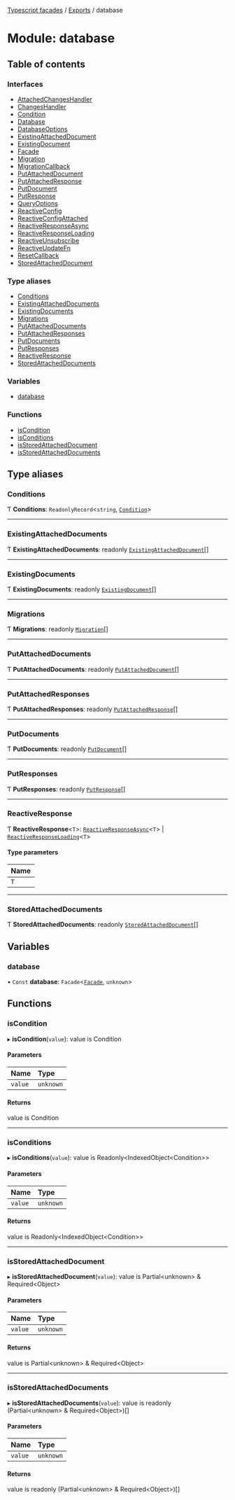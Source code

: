 [Typescript facades](../index.md) / [Exports](../modules.md) / database

# Module: database

## Table of contents

### Interfaces

- [AttachedChangesHandler](../interfaces/database.AttachedChangesHandler.md)
- [ChangesHandler](../interfaces/database.ChangesHandler.md)
- [Condition](../interfaces/database.Condition.md)
- [Database](../interfaces/database.Database.md)
- [DatabaseOptions](../interfaces/database.DatabaseOptions.md)
- [ExistingAttachedDocument](../interfaces/database.ExistingAttachedDocument.md)
- [ExistingDocument](../interfaces/database.ExistingDocument.md)
- [Facade](../interfaces/database.Facade.md)
- [Migration](../interfaces/database.Migration.md)
- [MigrationCallback](../interfaces/database.MigrationCallback.md)
- [PutAttachedDocument](../interfaces/database.PutAttachedDocument.md)
- [PutAttachedResponse](../interfaces/database.PutAttachedResponse.md)
- [PutDocument](../interfaces/database.PutDocument.md)
- [PutResponse](../interfaces/database.PutResponse.md)
- [QueryOptions](../interfaces/database.QueryOptions.md)
- [ReactiveConfig](../interfaces/database.ReactiveConfig.md)
- [ReactiveConfigAttached](../interfaces/database.ReactiveConfigAttached.md)
- [ReactiveResponseAsync](../interfaces/database.ReactiveResponseAsync.md)
- [ReactiveResponseLoading](../interfaces/database.ReactiveResponseLoading.md)
- [ReactiveUnsubscribe](../interfaces/database.ReactiveUnsubscribe.md)
- [ReactiveUpdateFn](../interfaces/database.ReactiveUpdateFn.md)
- [ResetCallback](../interfaces/database.ResetCallback.md)
- [StoredAttachedDocument](../interfaces/database.StoredAttachedDocument.md)

### Type aliases

- [Conditions](database.md#conditions)
- [ExistingAttachedDocuments](database.md#existingattacheddocuments)
- [ExistingDocuments](database.md#existingdocuments)
- [Migrations](database.md#migrations)
- [PutAttachedDocuments](database.md#putattacheddocuments)
- [PutAttachedResponses](database.md#putattachedresponses)
- [PutDocuments](database.md#putdocuments)
- [PutResponses](database.md#putresponses)
- [ReactiveResponse](database.md#reactiveresponse)
- [StoredAttachedDocuments](database.md#storedattacheddocuments)

### Variables

- [database](database.md#database)

### Functions

- [isCondition](database.md#iscondition)
- [isConditions](database.md#isconditions)
- [isStoredAttachedDocument](database.md#isstoredattacheddocument)
- [isStoredAttachedDocuments](database.md#isstoredattacheddocuments)

## Type aliases

### Conditions

Ƭ **Conditions**: `ReadonlyRecord`<`string`, [`Condition`](../interfaces/database.Condition.md)\>

___

### ExistingAttachedDocuments

Ƭ **ExistingAttachedDocuments**: readonly [`ExistingAttachedDocument`](../interfaces/database.ExistingAttachedDocument.md)[]

___

### ExistingDocuments

Ƭ **ExistingDocuments**: readonly [`ExistingDocument`](../interfaces/database.ExistingDocument.md)[]

___

### Migrations

Ƭ **Migrations**: readonly [`Migration`](../interfaces/database.Migration.md)[]

___

### PutAttachedDocuments

Ƭ **PutAttachedDocuments**: readonly [`PutAttachedDocument`](../interfaces/database.PutAttachedDocument.md)[]

___

### PutAttachedResponses

Ƭ **PutAttachedResponses**: readonly [`PutAttachedResponse`](../interfaces/database.PutAttachedResponse.md)[]

___

### PutDocuments

Ƭ **PutDocuments**: readonly [`PutDocument`](../interfaces/database.PutDocument.md)[]

___

### PutResponses

Ƭ **PutResponses**: readonly [`PutResponse`](../interfaces/database.PutResponse.md)[]

___

### ReactiveResponse

Ƭ **ReactiveResponse**<`T`\>: [`ReactiveResponseAsync`](../interfaces/database.ReactiveResponseAsync.md)<`T`\> \| [`ReactiveResponseLoading`](../interfaces/database.ReactiveResponseLoading.md)<`T`\>

#### Type parameters

| Name |
| :------ |
| `T` |

___

### StoredAttachedDocuments

Ƭ **StoredAttachedDocuments**: readonly [`StoredAttachedDocument`](../interfaces/database.StoredAttachedDocument.md)[]

## Variables

### database

• `Const` **database**: `Facade`<[`Facade`](../interfaces/database.Facade.md), `unknown`\>

## Functions

### isCondition

▸ **isCondition**(`value`): value is Condition

#### Parameters

| Name | Type |
| :------ | :------ |
| `value` | `unknown` |

#### Returns

value is Condition

___

### isConditions

▸ **isConditions**(`value`): value is Readonly<IndexedObject<Condition\>\>

#### Parameters

| Name | Type |
| :------ | :------ |
| `value` | `unknown` |

#### Returns

value is Readonly<IndexedObject<Condition\>\>

___

### isStoredAttachedDocument

▸ **isStoredAttachedDocument**(`value`): value is Partial<unknown\> & Required<Object\>

#### Parameters

| Name | Type |
| :------ | :------ |
| `value` | `unknown` |

#### Returns

value is Partial<unknown\> & Required<Object\>

___

### isStoredAttachedDocuments

▸ **isStoredAttachedDocuments**(`value`): value is readonly (Partial<unknown\> & Required<Object\>)[]

#### Parameters

| Name | Type |
| :------ | :------ |
| `value` | `unknown` |

#### Returns

value is readonly (Partial<unknown\> & Required<Object\>)[]
